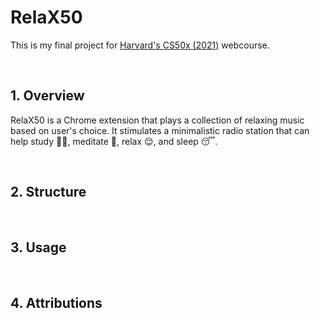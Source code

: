 # RelaX50
This is my final project for [Harvard's CS50x (2021)](https://cs50.harvard.edu/x/2021/) webcourse.

<br/>

## 1. Overview
RelaX50 is a Chrome extension that plays a collection of relaxing music based on user's choice. It stimulates a minimalistic radio station that can help study 🧑‍🎓, meditate 💆, relax 😌, and sleep 😴.

<br/>

## 2. Structure

<br/>

## 3. Usage

<br/>

## 4. Attributions
